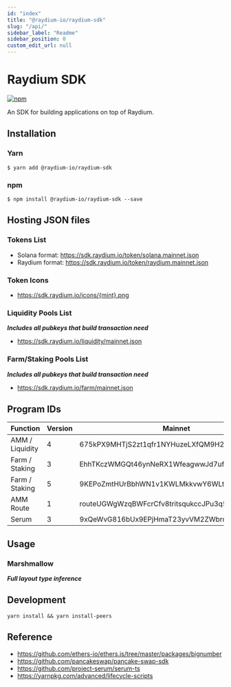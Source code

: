 ```yaml
---
id: "index"
title: "@raydium-io/raydium-sdk"
slug: "/api/"
sidebar_label: "Readme"
sidebar_position: 0
custom_edit_url: null
---
```


# Raydium SDK

[npm-image]: https://img.shields.io/npm/v/@raydium-io/raydium-sdk.svg?style=flat
[npm-url]: https://www.npmjs.com/package/@raydium-io/raydium-sdk

[![npm][npm-image]][npm-url]

An SDK for building applications on top of Raydium.

## Installation

### Yarn

```
$ yarn add @raydium-io/raydium-sdk
```

### npm

```
$ npm install @raydium-io/raydium-sdk --save
```

## Hosting JSON files

### Tokens List

- Solana format: https://sdk.raydium.io/token/solana.mainnet.json
- Raydium format: https://sdk.raydium.io/token/raydium.mainnet.json

### Token Icons

- https://sdk.raydium.io/icons/{mint}.png

### Liquidity Pools List

**_Includes all pubkeys that build transaction need_**

- https://sdk.raydium.io/liquidity/mainnet.json

### Farm/Staking Pools List

**_Includes all pubkeys that build transaction need_**

- https://sdk.raydium.io/farm/mainnet.json

## Program IDs

| Function        | Version | Mainnet                                      |
| --------------- | ------- | -------------------------------------------- |
| AMM / Liquidity | 4       | 675kPX9MHTjS2zt1qfr1NYHuzeLXfQM9H24wFSUt1Mp8 |
| Farm / Staking  | 3       | EhhTKczWMGQt46ynNeRX1WfeagwwJd7ufHvCDjRxjo5Q |
| Farm / Staking  | 5       | 9KEPoZmtHUrBbhWN1v1KWLMkkvwY6WLtAVUCPRtRjP4z |
| AMM Route       | 1       | routeUGWgWzqBWFcrCfv8tritsqukccJPu3q5GPP3xS  |
| Serum           | 3       | 9xQeWvG816bUx9EPjHmaT23yvVM2ZWbrrpZb9PusVFin |

## Usage

### Marshmallow

**_Full layout type inference_**

## Development

```
yarn install && yarn install-peers
```

## Reference

- https://github.com/ethers-io/ethers.js/tree/master/packages/bignumber
- https://github.com/pancakeswap/pancake-swap-sdk
- https://github.com/project-serum/serum-ts
- https://yarnpkg.com/advanced/lifecycle-scripts
